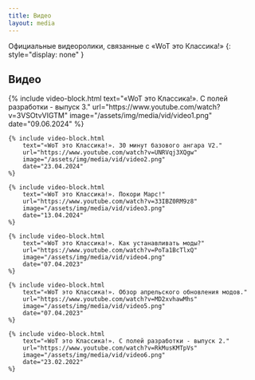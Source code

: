 ```yaml
---
title: Видео
layout: media
---
```


Официальные видеоролики, связанные с «WoT это Классика!»
{: style="display: none" }

<div class="heading-media clearfix">
    <h2 class="news-head">Видео</h2>
</div>
<div class="img-signature">
    {% include video-block.html 
        text="«WoT это Классика!». С полей разработки - выпуск 3." 
        url="https://www.youtube.com/watch?v=3VSOtvVIGTM" 
        image="/assets/img/media/vid/video1.png" 
        date="09.06.2024" 
    %}

    {% include video-block.html 
        text="«WoT это Классика!». 30 минут базового ангара V2." 
        url="https://www.youtube.com/watch?v=UNRVqj3XQgw" 
        image="/assets/img/media/vid/video2.png" 
        date="23.04.2024" 
    %}

    {% include video-block.html 
        text="«WoT это Классика!». Покори Марс!" 
        url="https://www.youtube.com/watch?v=33IBZ0RM9z8" 
        image="/assets/img/media/vid/video3.png" 
        date="13.04.2024" 
    %}

    {% include video-block.html 
        text="«WoT это Классика!». Как устанавливать моды?" 
        url="https://www.youtube.com/watch?v=PoTa1BcTlxQ" 
        image="/assets/img/media/vid/video4.png" 
        date="07.04.2023" 
    %}

    {% include video-block.html 
        text="«WoT это Классика!». Обзор апрельского обновления модов." 
        url="https://www.youtube.com/watch?v=MD2xvhawMhs" 
        image="/assets/img/media/vid/video5.png" 
        date="07.04.2023" 
    %}

    {% include video-block.html 
        text="«WoT это Классика!». С полей разработки - выпуск 2."
        url="https://www.youtube.com/watch?v=RkMusKMTpVs"
        image="/assets/img/media/vid/video6.png"
        date="23.02.2022"
    %}
</div>